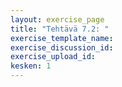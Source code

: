 ```yaml
---
layout: exercise_page
title: "Tehtävä 7.2: "
exercise_template_name: 
exercise_discussion_id: 
exercise_upload_id: 
kesken: 1
---
```


